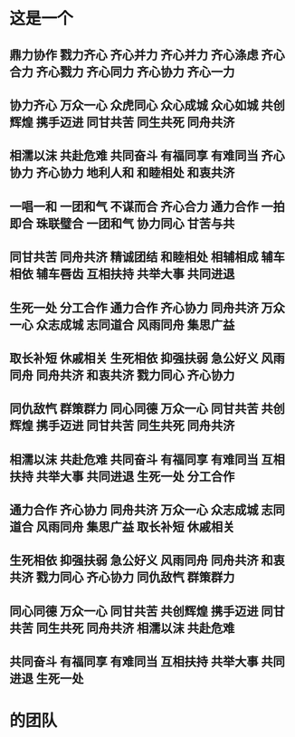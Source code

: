 # 这是一个
## 鼎力协作 戮力齐心 齐心并力 齐心并力 齐心涤虑 齐心合力 齐心戮力 齐心同力 齐心协力 齐心一力 
## 协力齐心 万众一心 众虎同心 众心成城 众心如城 共创辉煌 携手迈进 同甘共苦 同生共死 同舟共济
## 相濡以沫 共赴危难 共同奋斗 有福同享 有难同当 齐心协力 齐心协力 地利人和 和睦相处 和衷共济 
## 一唱一和 一团和气 不谋而合 齐心合力 通力合作 一拍即合 珠联璧合 一团和气 协力同心 甘苦与共 
## 同甘共苦 同舟共济 精诚团结 和睦相处 相辅相成 辅车相依 辅车唇齿 互相扶持 共举大事 共同进退 
## 生死一处 分工合作 通力合作 齐心协力 同舟共济 万众一心 众志成城 志同道合 风雨同舟 集思广益 
## 取长补短 休戚相关 生死相依 抑强扶弱 急公好义 风雨同舟 同舟共济 和衷共济 戮力同心 齐心协力 
## 同仇敌忾 群策群力 同心同德 万众一心 同甘共苦 共创辉煌 携手迈进 同甘共苦 同生共死 同舟共济
## 相濡以沫 共赴危难 共同奋斗 有福同享 有难同当 互相扶持 共举大事 共同进退 生死一处 分工合作
## 通力合作 齐心协力 同舟共济 万众一心 众志成城 志同道合 风雨同舟 集思广益 取长补短 休戚相关 
## 生死相依 抑强扶弱 急公好义 风雨同舟 同舟共济 和衷共济 戮力同心 齐心协力 同仇敌忾 群策群力 
## 同心同德 万众一心 同甘共苦 共创辉煌 携手迈进 同甘共苦 同生共死 同舟共济 相濡以沫 共赴危难 
## 共同奋斗 有福同享 有难同当 互相扶持 共举大事 共同进退 生死一处
# 的团队